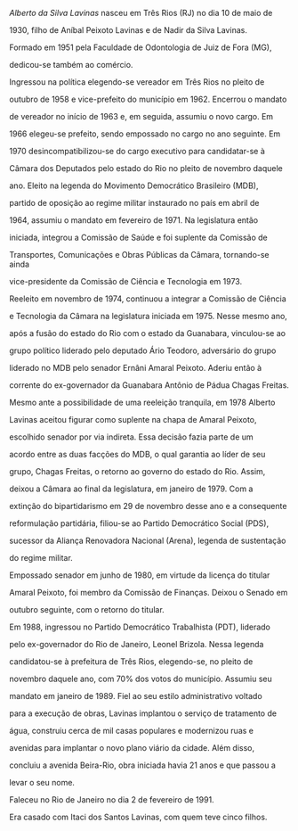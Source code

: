 

*Alberto da Silva Lavinas* nasceu em Três Rios (RJ) no dia 10 de maio de

1930, filho de Aníbal Peixoto Lavinas e de Nadir da Silva Lavinas.



Formado em 1951 pela Faculdade de Odontologia de Juiz de Fora (MG),

dedicou-se também ao comércio.



Ingressou na política elegendo-se vereador em Três Rios no pleito de

outubro de 1958 e vice-prefeito do município em 1962. Encerrou o mandato

de vereador no início de 1963 e, em seguida, assumiu o novo cargo. Em

1966 elegeu-se prefeito, sendo empossado no cargo no ano seguinte. Em

1970 desincompatibilizou-se do cargo executivo para candidatar-se à

Câmara dos Deputados pelo estado do Rio no pleito de novembro daquele

ano. Eleito na legenda do Movimento Democrático Brasileiro (MDB),

partido de oposição ao regime militar instaurado no país em abril de

1964, assumiu o mandato em fevereiro de 1971. Na legislatura então

iniciada, integrou a Comissão de Saúde e foi suplente da Comissão de

Transportes, Comunicações e Obras Públicas da Câmara, tornando-se ainda

vice-presidente da Comissão de Ciência e Tecnologia em 1973.



Reeleito em novembro de 1974, continuou a integrar a Comissão de Ciência

e Tecnologia da Câmara na legislatura iniciada em 1975. Nesse mesmo ano,

após a fusão do estado do Rio com o estado da Guanabara, vinculou-se ao

grupo político liderado pelo deputado Ário Teodoro, adversário do grupo

liderado no MDB pelo senador Ernâni Amaral Peixoto. Aderiu então à

corrente do ex-governador da Guanabara Antônio de Pádua Chagas Freitas.



Mesmo ante a possibilidade de uma reeleição tranquila, em 1978 Alberto

Lavinas aceitou figurar como suplente na chapa de Amaral Peixoto,

escolhido senador por via indireta. Essa decisão fazia parte de um

acordo entre as duas facções do MDB, o qual garantia ao líder de seu

grupo, Chagas Freitas, o retorno ao governo do estado do Rio. Assim,

deixou a Câmara ao final da legislatura, em janeiro de 1979. Com a

extinção do bipartidarismo em 29 de novembro desse ano e a consequente

reformulação partidária, filiou-se ao Partido Democrático Social (PDS),

sucessor da Aliança Renovadora Nacional (Arena), legenda de sustentação

do regime militar.



Empossado senador em junho de 1980, em virtude da licença do titular

Amaral Peixoto, foi membro da Comissão de Finanças. Deixou o Senado em

outubro seguinte, com o retorno do titular.



Em 1988, ingressou no Partido Democrático Trabalhista (PDT), liderado

pelo ex-governador do Rio de Janeiro, Leonel Brizola. Nessa legenda

candidatou-se à prefeitura de Três Rios, elegendo-se, no pleito de

novembro daquele ano, com 70% dos votos do município. Assumiu seu

mandato em janeiro de 1989. Fiel ao seu estilo administrativo voltado

para a execução de obras, Lavinas implantou o serviço de tratamento de

água, construiu cerca de mil casas populares e modernizou ruas e

avenidas para implantar o novo plano viário da cidade. Além disso,

concluiu a avenida Beira-Rio, obra iniciada havia 21 anos e que passou a

levar o seu nome.



Faleceu no Rio de Janeiro no dia 2 de fevereiro de 1991.



Era casado com Itaci dos Santos Lavinas, com quem teve cinco filhos.



